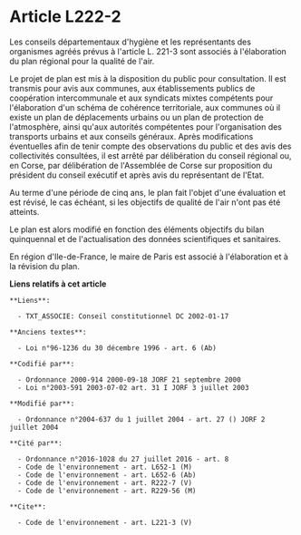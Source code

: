 # Article L222-2

Les conseils départementaux d'hygiène et les représentants des organismes agréés prévus à l'article L. 221-3 sont associés à
l'élaboration du plan régional pour la qualité de l'air.

Le projet de plan est mis à la disposition du public pour consultation. Il est transmis pour avis aux communes, aux
établissements publics de coopération intercommunale et aux syndicats mixtes compétents pour l'élaboration d'un schéma de
cohérence territoriale, aux communes où il existe un plan de déplacements urbains ou un plan de protection de l'atmosphère,
ainsi qu'aux autorités compétentes pour l'organisation des transports urbains et aux conseils généraux. Après modifications
éventuelles afin de tenir compte des observations du public et des avis des collectivités consultées, il est arrêté par
délibération du conseil régional ou, en Corse, par délibération de l'Assemblée de Corse sur proposition du président du
conseil exécutif et après avis du représentant de l'Etat.

Au terme d'une période de cinq ans, le plan fait l'objet d'une évaluation et est révisé, le cas échéant, si les objectifs de
qualité de l'air n'ont pas été atteints.

Le plan est alors modifié en fonction des éléments objectifs du bilan quinquennal et de l'actualisation des données
scientifiques et sanitaires.

En région d'Ile-de-France, le maire de Paris est associé à l'élaboration et à la révision du plan.

**Liens relatifs à cet article**

	**Liens**:

	  - TXT_ASSOCIE: Conseil constitutionnel DC 2002-01-17

	**Anciens textes**:

	  - Loi n°96-1236 du 30 décembre 1996 - art. 6 (Ab)

	**Codifié par**:

	  - Ordonnance 2000-914 2000-09-18 JORF 21 septembre 2000
	  - Loi n°2003-591 2003-07-02 art. 31 I JORF 3 juillet 2003

	**Modifié par**:

	  - Ordonnance n°2004-637 du 1 juillet 2004 - art. 27 () JORF 2 juillet 2004

	**Cité par**:

	  - Ordonnance n°2016-1028 du 27 juillet 2016 - art. 8
	  - Code de l'environnement - art. L652-1 (M)
	  - Code de l'environnement - art. L652-6 (Ab)
	  - Code de l'environnement - art. R222-7 (V)
	  - Code de l'environnement - art. R229-56 (M)

	**Cite**:

	  - Code de l'environnement - art. L221-3 (V)
